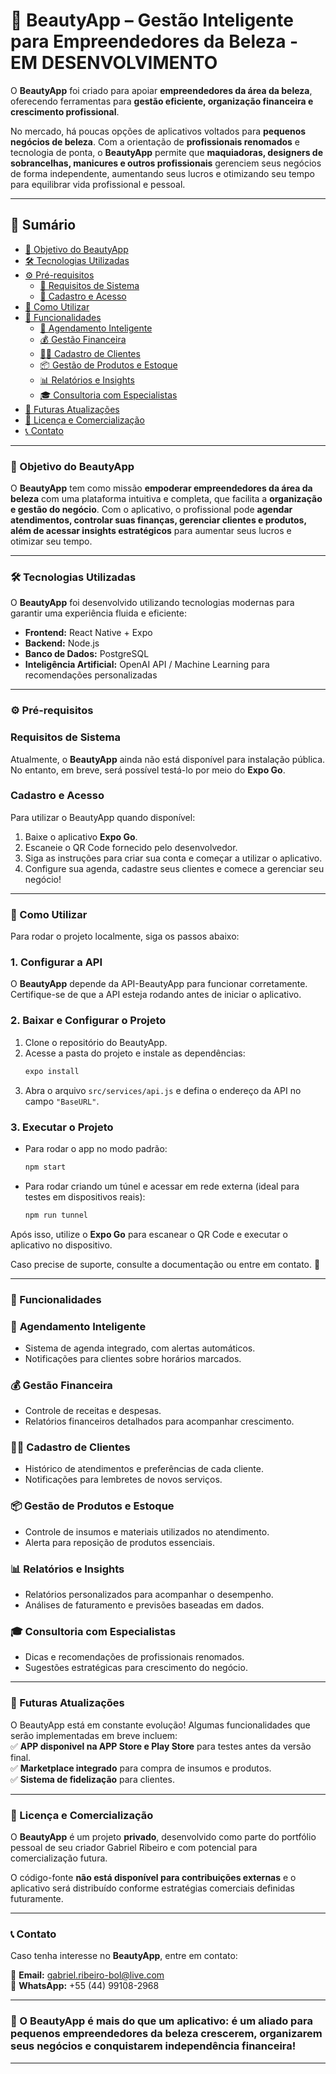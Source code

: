 # 💄 BeautyApp – Gestão Inteligente para Empreendedores da Beleza - EM DESENVOLVIMENTO

O **BeautyApp** foi criado para apoiar **empreendedores da área da beleza**, oferecendo ferramentas para **gestão eficiente, organização financeira e crescimento profissional**.

No mercado, há poucas opções de aplicativos voltados para **pequenos negócios de beleza**. Com a orientação de **profissionais renomados** e tecnologia de ponta, o **BeautyApp** permite que **maquiadoras, designers de sobrancelhas, manicures e outros profissionais** gerenciem seus negócios de forma independente, aumentando seus lucros e otimizando seu tempo para equilibrar vida profissional e pessoal.

---

## 📌 Sumário

- [🎯 Objetivo do BeautyApp](#-objetivo-do-beautyapp)
- [🛠️ Tecnologias Utilizadas](#-tecnologias-utilizadas)
- [⚙️ Pré-requisitos](#-pré-requisitos)
  - [📱 Requisitos de Sistema](#requisitos-de-sistema)
  - [📝 Cadastro e Acesso](#cadastro-e-acesso)
- [📲 Como Utilizar](#-como-utilizar)
- [🚀 Funcionalidades](#-funcionalidades)
  - [📅 Agendamento Inteligente](#-agendamento-inteligente)
  - [💰 Gestão Financeira](#-gestão-financeira)
  - [👩‍💼 Cadastro de Clientes](#-cadastro-de-clientes)
  - [📦 Gestão de Produtos e Estoque](#-gestão-de-produtos-e-estoque)
  - [📊 Relatórios e Insights](#-relatórios-e-insights)
  - [🎓 Consultoria com Especialistas](#-consultoria-com-especialistas)
- [🔮 Futuras Atualizações](#-futuras-atualizações)
- [📜 Licença e Comercialização](#-licença-e-comercialização)
- [📞 Contato](#-contato)

---

### 🎯 Objetivo do BeautyApp

O **BeautyApp** tem como missão **empoderar empreendedores da área da beleza** com uma plataforma intuitiva e completa, que facilita a **organização e gestão do negócio**. Com o aplicativo, o profissional pode **agendar atendimentos, controlar suas finanças, gerenciar clientes e produtos, além de acessar insights estratégicos** para aumentar seus lucros e otimizar seu tempo.

---

### 🛠 Tecnologias Utilizadas

O **BeautyApp** foi desenvolvido utilizando tecnologias modernas para garantir uma experiência fluida e eficiente:

- **Frontend:** React Native + Expo
- **Backend:** Node.js
- **Banco de Dados:** PostgreSQL
- **Inteligência Artificial:** OpenAI API / Machine Learning para recomendações personalizadas

---

### ⚙️ Pré-requisitos

### **Requisitos de Sistema**

Atualmente, o **BeautyApp** ainda não está disponível para instalação pública. No entanto, em breve, será possível testá-lo por meio do **Expo Go**.

### **Cadastro e Acesso**

Para utilizar o BeautyApp quando disponível:

1. Baixe o aplicativo **Expo Go**.
2. Escaneie o QR Code fornecido pelo desenvolvedor.
3. Siga as instruções para criar sua conta e começar a utilizar o aplicativo.
4. Configure sua agenda, cadastre seus clientes e comece a gerenciar seu negócio!

---

### 📲 Como Utilizar

Para rodar o projeto localmente, siga os passos abaixo:

### **1. Configurar a API**

O **BeautyApp** depende da API-BeautyApp para funcionar corretamente. Certifique-se de que a API esteja rodando antes de iniciar o aplicativo.

### **2. Baixar e Configurar o Projeto**

1. Clone o repositório do BeautyApp.
2. Acesse a pasta do projeto e instale as dependências:
   ```sh
   expo install
   ```
3. Abra o arquivo `src/services/api.js` e defina o endereço da API no campo `"BaseURL"`.

### **3. Executar o Projeto**

- Para rodar o app no modo padrão:
  ```sh
  npm start
  ```
- Para rodar criando um túnel e acessar em rede externa (ideal para testes em dispositivos reais):
  ```sh
  npm run tunnel
  ```

Após isso, utilize o **Expo Go** para escanear o QR Code e executar o aplicativo no dispositivo.

Caso precise de suporte, consulte a documentação ou entre em contato. 🚀

---

### 🚀 Funcionalidades

### 📅 **Agendamento Inteligente**

- Sistema de agenda integrado, com alertas automáticos.
- Notificações para clientes sobre horários marcados.

### 💰 **Gestão Financeira**

- Controle de receitas e despesas.
- Relatórios financeiros detalhados para acompanhar crescimento.

### 👩‍💼 **Cadastro de Clientes**

- Histórico de atendimentos e preferências de cada cliente.
- Notificações para lembretes de novos serviços.

### 📦 **Gestão de Produtos e Estoque**

- Controle de insumos e materiais utilizados no atendimento.
- Alerta para reposição de produtos essenciais.

### 📊 **Relatórios e Insights**

- Relatórios personalizados para acompanhar o desempenho.
- Análises de faturamento e previsões baseadas em dados.

### 🎓 **Consultoria com Especialistas**

- Dicas e recomendações de profissionais renomados.
- Sugestões estratégicas para crescimento do negócio.

---

### 🔮 Futuras Atualizações

O BeautyApp está em constante evolução! Algumas funcionalidades que serão implementadas em breve incluem:  
✅ **APP disponivel na APP Store e Play Store** para testes antes da versão final.  
✅ **Marketplace integrado** para compra de insumos e produtos.  
✅ **Sistema de fidelização** para clientes.

---

### 📜 Licença e Comercialização

O **BeautyApp** é um projeto **privado**, desenvolvido como parte do portfólio pessoal de seu criador Gabriel Ribeiro e com potencial para comercialização futura.

O código-fonte **não está disponível para contribuições externas** e o aplicativo será distribuído conforme estratégias comerciais definidas futuramente.

---

### 📞 Contato

Caso tenha interesse no **BeautyApp**, entre em contato:

📧 **Email:** gabriel.ribeiro-bol@live.com  
📱 **WhatsApp:** +55 (44) 99108-2968

---

### 🚀 O **BeautyApp** é mais do que um aplicativo: é um **aliado para pequenos empreendedores da beleza crescerem, organizarem seus negócios e conquistarem independência financeira!**

---
